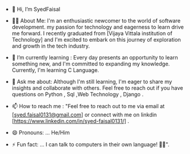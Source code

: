 - 👋 Hi, I’m SyedFaisal
  
- 👀🚀 About Me:
     I'm an enthusiastic newcomer to the world of software development.
     my passion for technology and eagerness to learn drive me forward.
     I recently graduated from [Vijaya Vittala institution of Technology]
     and I'm excited to embark on this journey of exploration and growth in the tech industry.
    
- 🌱 I’m currently learning :
     Every day presents an opportunity to learn something new, and I'm committed to expanding my knowledge. Currently, I'm learning C Language.
  
- 💬 Ask me about:
     Although I'm still learning, I'm eager to share my insights and collaborate with others. Feel free to reach out if you have questions on Python , Sql ,Web Technology , Django .
  
- 📫 How to reach me :
     "Feel free to reach out to me via email at [syed.faisal0131@gmail.com] or connect with me on linkdin [https://www.linkedin.com/in/syed-faisal0131/] .
  
- 😄 Pronouns: ...
     He/Him
  
- ⚡ Fun fact: ...
   I can talk to computers in their own language! 🤖✨".
<!---
SyedFaisal2001/SyedFaisal2001 is a ✨ special ✨ repository because its `README.md` (this file) appears on your GitHub profile.
You can click the Preview link to take a look at your changes.
--->
